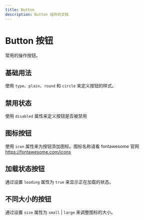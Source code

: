 ```yaml
---
title: Button
description: Button 组件的文档
---
```


# Button 按钮
常用的操作按钮。

## 基础用法
使用 `type`、`plain`、`round` 和 `circle` 来定义按钮的样式。


<preview path="../demo/Button/Basic.vue" title="基础用法" description="Button 组件的基础用法"></preview>

## 禁用状态
使用 `disabled` 属性来定义按钮是否被禁用


<preview path="../demo/Button/Disable.vue" title="禁用状态" description="Button 组件的禁用状态"></preview>

## 图标按钮
使用 `icon` 属性来为按钮添加图标。图标名称请看 fontawesome 官网 https://fontawesome.com/icons


<preview path="../demo/Button/Icon.vue" title="图标按钮" description="Button 组件的图标按钮"></preview>

## 加载状态按钮
通过设置 `loading` 属性为 `true` 来显示正在加载的状态。


<preview path="../demo/Button/Loading.vue" title="加载状态按钮" description="Button 组件的加载状态按钮"></preview>

## 不同大小的按钮
通过设置 `size` 属性为 `small` | `large` 来调整图标的大小。


<preview path="../demo/Button/Size.vue" title="不同大小的按钮" description="Button 组件的不同大小的按钮"></preview>

